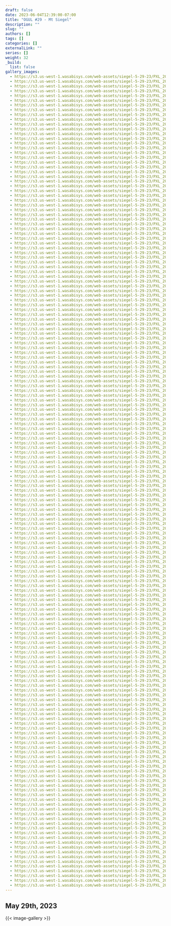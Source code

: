 ```yaml
---
draft: false
date: 2023-06-04T12:39:00-07:00
title: "OGUL #29 - Mt Siegel"
description: ""
slug: ""
authors: []
tags: []
categories: []
externalLink: ""
series: []
weight: 32
_build:
  list: false
gallery_images:
  - https://s3.us-west-1.wasabisys.com/web-assets/siegel-5-29-23/PXL_20230529_142247097.jpg
  - https://s3.us-west-1.wasabisys.com/web-assets/siegel-5-29-23/PXL_20230529_143045093.jpg
  - https://s3.us-west-1.wasabisys.com/web-assets/siegel-5-29-23/PXL_20230529_143526123.PORTRAIT.jpg
  - https://s3.us-west-1.wasabisys.com/web-assets/siegel-5-29-23/PXL_20230529_143725882.jpg
  - https://s3.us-west-1.wasabisys.com/web-assets/siegel-5-29-23/PXL_20230529_143727816.jpg
  - https://s3.us-west-1.wasabisys.com/web-assets/siegel-5-29-23/PXL_20230529_143822766.jpg
  - https://s3.us-west-1.wasabisys.com/web-assets/siegel-5-29-23/PXL_20230529_143834138.MP.jpg
  - https://s3.us-west-1.wasabisys.com/web-assets/siegel-5-29-23/PXL_20230529_144022585.jpg
  - https://s3.us-west-1.wasabisys.com/web-assets/siegel-5-29-23/PXL_20230529_145001921.jpg
  - https://s3.us-west-1.wasabisys.com/web-assets/siegel-5-29-23/PXL_20230529_145002813.jpg
  - https://s3.us-west-1.wasabisys.com/web-assets/siegel-5-29-23/PXL_20230529_145501853.jpg
  - https://s3.us-west-1.wasabisys.com/web-assets/siegel-5-29-23/PXL_20230529_145658905.PORTRAIT.jpg
  - https://s3.us-west-1.wasabisys.com/web-assets/siegel-5-29-23/PXL_20230529_145759755.jpg
  - https://s3.us-west-1.wasabisys.com/web-assets/siegel-5-29-23/PXL_20230529_150014827.jpg
  - https://s3.us-west-1.wasabisys.com/web-assets/siegel-5-29-23/PXL_20230529_151636997.jpg
  - https://s3.us-west-1.wasabisys.com/web-assets/siegel-5-29-23/PXL_20230529_152202353.jpg
  - https://s3.us-west-1.wasabisys.com/web-assets/siegel-5-29-23/PXL_20230529_152316957.jpg
  - https://s3.us-west-1.wasabisys.com/web-assets/siegel-5-29-23/PXL_20230529_152425311.jpg
  - https://s3.us-west-1.wasabisys.com/web-assets/siegel-5-29-23/PXL_20230529_152427012.jpg
  - https://s3.us-west-1.wasabisys.com/web-assets/siegel-5-29-23/PXL_20230529_152428262.jpg
  - https://s3.us-west-1.wasabisys.com/web-assets/siegel-5-29-23/PXL_20230529_152429461.jpg
  - https://s3.us-west-1.wasabisys.com/web-assets/siegel-5-29-23/PXL_20230529_152430638.jpg
  - https://s3.us-west-1.wasabisys.com/web-assets/siegel-5-29-23/PXL_20230529_152431859.jpg
  - https://s3.us-west-1.wasabisys.com/web-assets/siegel-5-29-23/PXL_20230529_152432921.jpg
  - https://s3.us-west-1.wasabisys.com/web-assets/siegel-5-29-23/PXL_20230529_152433982.jpg
  - https://s3.us-west-1.wasabisys.com/web-assets/siegel-5-29-23/PXL_20230529_152435539.jpg
  - https://s3.us-west-1.wasabisys.com/web-assets/siegel-5-29-23/PXL_20230529_152559926.PORTRAIT.jpg
  - https://s3.us-west-1.wasabisys.com/web-assets/siegel-5-29-23/PXL_20230529_152839405.jpg
  - https://s3.us-west-1.wasabisys.com/web-assets/siegel-5-29-23/PXL_20230529_152847098.jpg
  - https://s3.us-west-1.wasabisys.com/web-assets/siegel-5-29-23/PXL_20230529_152849149.jpg
  - https://s3.us-west-1.wasabisys.com/web-assets/siegel-5-29-23/PXL_20230529_153134985.jpg
  - https://s3.us-west-1.wasabisys.com/web-assets/siegel-5-29-23/PXL_20230529_153405849.jpg
  - https://s3.us-west-1.wasabisys.com/web-assets/siegel-5-29-23/PXL_20230529_153427691.jpg
  - https://s3.us-west-1.wasabisys.com/web-assets/siegel-5-29-23/PXL_20230529_153527832.jpg
  - https://s3.us-west-1.wasabisys.com/web-assets/siegel-5-29-23/PXL_20230529_153529065.jpg
  - https://s3.us-west-1.wasabisys.com/web-assets/siegel-5-29-23/PXL_20230529_153530359.jpg
  - https://s3.us-west-1.wasabisys.com/web-assets/siegel-5-29-23/PXL_20230529_153531750.jpg
  - https://s3.us-west-1.wasabisys.com/web-assets/siegel-5-29-23/PXL_20230529_153533419.jpg
  - https://s3.us-west-1.wasabisys.com/web-assets/siegel-5-29-23/PXL_20230529_153534717.jpg
  - https://s3.us-west-1.wasabisys.com/web-assets/siegel-5-29-23/PXL_20230529_153536187.jpg
  - https://s3.us-west-1.wasabisys.com/web-assets/siegel-5-29-23/PXL_20230529_153537426.jpg
  - https://s3.us-west-1.wasabisys.com/web-assets/siegel-5-29-23/PXL_20230529_153538654.jpg
  - https://s3.us-west-1.wasabisys.com/web-assets/siegel-5-29-23/PXL_20230529_153539636.jpg
  - https://s3.us-west-1.wasabisys.com/web-assets/siegel-5-29-23/PXL_20230529_153541328.jpg
  - https://s3.us-west-1.wasabisys.com/web-assets/siegel-5-29-23/PXL_20230529_153542213.jpg
  - https://s3.us-west-1.wasabisys.com/web-assets/siegel-5-29-23/PXL_20230529_153823915.jpg
  - https://s3.us-west-1.wasabisys.com/web-assets/siegel-5-29-23/PXL_20230529_154631953.jpg
  - https://s3.us-west-1.wasabisys.com/web-assets/siegel-5-29-23/PXL_20230529_155157140.jpg
  - https://s3.us-west-1.wasabisys.com/web-assets/siegel-5-29-23/PXL_20230529_155159243.jpg
  - https://s3.us-west-1.wasabisys.com/web-assets/siegel-5-29-23/PXL_20230529_155551901.jpg
  - https://s3.us-west-1.wasabisys.com/web-assets/siegel-5-29-23/PXL_20230529_155553126.jpg
  - https://s3.us-west-1.wasabisys.com/web-assets/siegel-5-29-23/PXL_20230529_155554313.jpg
  - https://s3.us-west-1.wasabisys.com/web-assets/siegel-5-29-23/PXL_20230529_155555627.jpg
  - https://s3.us-west-1.wasabisys.com/web-assets/siegel-5-29-23/PXL_20230529_155556665.jpg
  - https://s3.us-west-1.wasabisys.com/web-assets/siegel-5-29-23/PXL_20230529_155557762.jpg
  - https://s3.us-west-1.wasabisys.com/web-assets/siegel-5-29-23/PXL_20230529_155559071.jpg
  - https://s3.us-west-1.wasabisys.com/web-assets/siegel-5-29-23/PXL_20230529_155600745.jpg
  - https://s3.us-west-1.wasabisys.com/web-assets/siegel-5-29-23/PXL_20230529_155602978.jpg
  - https://s3.us-west-1.wasabisys.com/web-assets/siegel-5-29-23/PXL_20230529_155605120.jpg
  - https://s3.us-west-1.wasabisys.com/web-assets/siegel-5-29-23/PXL_20230529_155645127.jpg
  - https://s3.us-west-1.wasabisys.com/web-assets/siegel-5-29-23/PXL_20230529_160046626.jpg
  - https://s3.us-west-1.wasabisys.com/web-assets/siegel-5-29-23/PXL_20230529_160048985.jpg
  - https://s3.us-west-1.wasabisys.com/web-assets/siegel-5-29-23/PXL_20230529_160652477.jpg
  - https://s3.us-west-1.wasabisys.com/web-assets/siegel-5-29-23/PXL_20230529_161002180.MP.jpg
  - https://s3.us-west-1.wasabisys.com/web-assets/siegel-5-29-23/PXL_20230529_161003420.jpg
  - https://s3.us-west-1.wasabisys.com/web-assets/siegel-5-29-23/PXL_20230529_161006088.jpg
  - https://s3.us-west-1.wasabisys.com/web-assets/siegel-5-29-23/PXL_20230529_161008834.jpg
  - https://s3.us-west-1.wasabisys.com/web-assets/siegel-5-29-23/PXL_20230529_161133719.jpg
  - https://s3.us-west-1.wasabisys.com/web-assets/siegel-5-29-23/PXL_20230529_161627380.MP.jpg
  - https://s3.us-west-1.wasabisys.com/web-assets/siegel-5-29-23/PXL_20230529_162103091.jpg
  - https://s3.us-west-1.wasabisys.com/web-assets/siegel-5-29-23/PXL_20230529_162224479.jpg
  - https://s3.us-west-1.wasabisys.com/web-assets/siegel-5-29-23/PXL_20230529_162226618.jpg
  - https://s3.us-west-1.wasabisys.com/web-assets/siegel-5-29-23/PXL_20230529_162228022.jpg
  - https://s3.us-west-1.wasabisys.com/web-assets/siegel-5-29-23/PXL_20230529_162659169.jpg
  - https://s3.us-west-1.wasabisys.com/web-assets/siegel-5-29-23/PXL_20230529_162859425.jpg
  - https://s3.us-west-1.wasabisys.com/web-assets/siegel-5-29-23/PXL_20230529_164123442.jpg
  - https://s3.us-west-1.wasabisys.com/web-assets/siegel-5-29-23/PXL_20230529_164124541.jpg
  - https://s3.us-west-1.wasabisys.com/web-assets/siegel-5-29-23/PXL_20230529_164125607.jpg
  - https://s3.us-west-1.wasabisys.com/web-assets/siegel-5-29-23/PXL_20230529_164126877.jpg
  - https://s3.us-west-1.wasabisys.com/web-assets/siegel-5-29-23/PXL_20230529_164128083.jpg
  - https://s3.us-west-1.wasabisys.com/web-assets/siegel-5-29-23/PXL_20230529_164129105.jpg
  - https://s3.us-west-1.wasabisys.com/web-assets/siegel-5-29-23/PXL_20230529_164131547.jpg
  - https://s3.us-west-1.wasabisys.com/web-assets/siegel-5-29-23/PXL_20230529_165007191.jpg
  - https://s3.us-west-1.wasabisys.com/web-assets/siegel-5-29-23/PXL_20230529_165555040.MP.jpg
  - https://s3.us-west-1.wasabisys.com/web-assets/siegel-5-29-23/PXL_20230529_165557077.jpg
  - https://s3.us-west-1.wasabisys.com/web-assets/siegel-5-29-23/PXL_20230529_165616589.jpg
  - https://s3.us-west-1.wasabisys.com/web-assets/siegel-5-29-23/PXL_20230529_165716384.jpg
  - https://s3.us-west-1.wasabisys.com/web-assets/siegel-5-29-23/PXL_20230529_165717531.jpg
  - https://s3.us-west-1.wasabisys.com/web-assets/siegel-5-29-23/PXL_20230529_170045149.jpg
  - https://s3.us-west-1.wasabisys.com/web-assets/siegel-5-29-23/PXL_20230529_170254612.PANO.jpg
  - https://s3.us-west-1.wasabisys.com/web-assets/siegel-5-29-23/PXL_20230529_170407232.MP.jpg
  - https://s3.us-west-1.wasabisys.com/web-assets/siegel-5-29-23/PXL_20230529_170549080.jpg
  - https://s3.us-west-1.wasabisys.com/web-assets/siegel-5-29-23/PXL_20230529_171125016.jpg
  - https://s3.us-west-1.wasabisys.com/web-assets/siegel-5-29-23/PXL_20230529_171126471.jpg
  - https://s3.us-west-1.wasabisys.com/web-assets/siegel-5-29-23/PXL_20230529_171128480.jpg
  - https://s3.us-west-1.wasabisys.com/web-assets/siegel-5-29-23/PXL_20230529_171352269.jpg
  - https://s3.us-west-1.wasabisys.com/web-assets/siegel-5-29-23/PXL_20230529_171358852.jpg
  - https://s3.us-west-1.wasabisys.com/web-assets/siegel-5-29-23/PXL_20230529_171359773.jpg
  - https://s3.us-west-1.wasabisys.com/web-assets/siegel-5-29-23/PXL_20230529_171400778.jpg
  - https://s3.us-west-1.wasabisys.com/web-assets/siegel-5-29-23/PXL_20230529_171403047.jpg
  - https://s3.us-west-1.wasabisys.com/web-assets/siegel-5-29-23/PXL_20230529_171411241.jpg
  - https://s3.us-west-1.wasabisys.com/web-assets/siegel-5-29-23/PXL_20230529_171413052.jpg
  - https://s3.us-west-1.wasabisys.com/web-assets/siegel-5-29-23/PXL_20230529_171414426.jpg
  - https://s3.us-west-1.wasabisys.com/web-assets/siegel-5-29-23/PXL_20230529_171415188.jpg
  - https://s3.us-west-1.wasabisys.com/web-assets/siegel-5-29-23/PXL_20230529_171517264.jpg
  - https://s3.us-west-1.wasabisys.com/web-assets/siegel-5-29-23/PXL_20230529_171615934.jpg
  - https://s3.us-west-1.wasabisys.com/web-assets/siegel-5-29-23/PXL_20230529_171617249.jpg
  - https://s3.us-west-1.wasabisys.com/web-assets/siegel-5-29-23/PXL_20230529_171619002.jpg
  - https://s3.us-west-1.wasabisys.com/web-assets/siegel-5-29-23/PXL_20230529_171620221.jpg
  - https://s3.us-west-1.wasabisys.com/web-assets/siegel-5-29-23/PXL_20230529_171622599.jpg
  - https://s3.us-west-1.wasabisys.com/web-assets/siegel-5-29-23/PXL_20230529_171623879.jpg
  - https://s3.us-west-1.wasabisys.com/web-assets/siegel-5-29-23/PXL_20230529_171625057.jpg
  - https://s3.us-west-1.wasabisys.com/web-assets/siegel-5-29-23/PXL_20230529_171626377.jpg
  - https://s3.us-west-1.wasabisys.com/web-assets/siegel-5-29-23/PXL_20230529_171704125.PANO.jpg
  - https://s3.us-west-1.wasabisys.com/web-assets/siegel-5-29-23/PXL_20230529_171713473.jpg
  - https://s3.us-west-1.wasabisys.com/web-assets/siegel-5-29-23/PXL_20230529_171715330.jpg
  - https://s3.us-west-1.wasabisys.com/web-assets/siegel-5-29-23/PXL_20230529_172246069.jpg
  - https://s3.us-west-1.wasabisys.com/web-assets/siegel-5-29-23/PXL_20230529_172249085.jpg
  - https://s3.us-west-1.wasabisys.com/web-assets/siegel-5-29-23/PXL_20230529_172250454.jpg
  - https://s3.us-west-1.wasabisys.com/web-assets/siegel-5-29-23/PXL_20230529_172251419.jpg
  - https://s3.us-west-1.wasabisys.com/web-assets/siegel-5-29-23/PXL_20230529_172747372.jpg
  - https://s3.us-west-1.wasabisys.com/web-assets/siegel-5-29-23/PXL_20230529_172750790.jpg
  - https://s3.us-west-1.wasabisys.com/web-assets/siegel-5-29-23/PXL_20230529_172753323.jpg
  - https://s3.us-west-1.wasabisys.com/web-assets/siegel-5-29-23/PXL_20230529_173236506.jpg
  - https://s3.us-west-1.wasabisys.com/web-assets/siegel-5-29-23/PXL_20230529_173356359.jpg
  - https://s3.us-west-1.wasabisys.com/web-assets/siegel-5-29-23/PXL_20230529_173358223.jpg
  - https://s3.us-west-1.wasabisys.com/web-assets/siegel-5-29-23/PXL_20230529_174002456.jpg
  - https://s3.us-west-1.wasabisys.com/web-assets/siegel-5-29-23/PXL_20230529_174003561.jpg
  - https://s3.us-west-1.wasabisys.com/web-assets/siegel-5-29-23/PXL_20230529_174713429.jpg
  - https://s3.us-west-1.wasabisys.com/web-assets/siegel-5-29-23/PXL_20230529_174715318.jpg
  - https://s3.us-west-1.wasabisys.com/web-assets/siegel-5-29-23/PXL_20230529_175049019.jpg
  - https://s3.us-west-1.wasabisys.com/web-assets/siegel-5-29-23/PXL_20230529_175446717.jpg
  - https://s3.us-west-1.wasabisys.com/web-assets/siegel-5-29-23/PXL_20230529_175448941.jpg
  - https://s3.us-west-1.wasabisys.com/web-assets/siegel-5-29-23/PXL_20230529_175450506.jpg
  - https://s3.us-west-1.wasabisys.com/web-assets/siegel-5-29-23/PXL_20230529_175757945.jpg
  - https://s3.us-west-1.wasabisys.com/web-assets/siegel-5-29-23/PXL_20230529_180347626.jpg
  - https://s3.us-west-1.wasabisys.com/web-assets/siegel-5-29-23/PXL_20230529_181043888.jpg
  - https://s3.us-west-1.wasabisys.com/web-assets/siegel-5-29-23/PXL_20230529_181044889.jpg
  - https://s3.us-west-1.wasabisys.com/web-assets/siegel-5-29-23/PXL_20230529_181046295.jpg
  - https://s3.us-west-1.wasabisys.com/web-assets/siegel-5-29-23/PXL_20230529_181046914.jpg
  - https://s3.us-west-1.wasabisys.com/web-assets/siegel-5-29-23/PXL_20230529_181218684.jpg
  - https://s3.us-west-1.wasabisys.com/web-assets/siegel-5-29-23/PXL_20230529_181610019.jpg
  - https://s3.us-west-1.wasabisys.com/web-assets/siegel-5-29-23/PXL_20230529_181610795.MP.jpg
  - https://s3.us-west-1.wasabisys.com/web-assets/siegel-5-29-23/PXL_20230529_181611815.jpg
  - https://s3.us-west-1.wasabisys.com/web-assets/siegel-5-29-23/PXL_20230529_181843942.MP.jpg
  - https://s3.us-west-1.wasabisys.com/web-assets/siegel-5-29-23/PXL_20230529_181848229.jpg
  - https://s3.us-west-1.wasabisys.com/web-assets/siegel-5-29-23/PXL_20230529_181851275.jpg
  - https://s3.us-west-1.wasabisys.com/web-assets/siegel-5-29-23/PXL_20230529_182448586.jpg
  - https://s3.us-west-1.wasabisys.com/web-assets/siegel-5-29-23/PXL_20230529_182623452.jpg
  - https://s3.us-west-1.wasabisys.com/web-assets/siegel-5-29-23/PXL_20230529_182635731.jpg
  - https://s3.us-west-1.wasabisys.com/web-assets/siegel-5-29-23/PXL_20230529_182642955.jpg
  - https://s3.us-west-1.wasabisys.com/web-assets/siegel-5-29-23/PXL_20230529_183133778.jpg
  - https://s3.us-west-1.wasabisys.com/web-assets/siegel-5-29-23/PXL_20230529_183838434.jpg
  - https://s3.us-west-1.wasabisys.com/web-assets/siegel-5-29-23/PXL_20230529_183958745.jpg
  - https://s3.us-west-1.wasabisys.com/web-assets/siegel-5-29-23/PXL_20230529_183959651.jpg
  - https://s3.us-west-1.wasabisys.com/web-assets/siegel-5-29-23/PXL_20230529_184753659.jpg
  - https://s3.us-west-1.wasabisys.com/web-assets/siegel-5-29-23/PXL_20230529_184756226.jpg
  - https://s3.us-west-1.wasabisys.com/web-assets/siegel-5-29-23/PXL_20230529_184844566.jpg
  - https://s3.us-west-1.wasabisys.com/web-assets/siegel-5-29-23/PXL_20230529_184900238.jpg
  - https://s3.us-west-1.wasabisys.com/web-assets/siegel-5-29-23/PXL_20230529_184901173.MP.jpg
  - https://s3.us-west-1.wasabisys.com/web-assets/siegel-5-29-23/PXL_20230529_184902599.MP.jpg
  - https://s3.us-west-1.wasabisys.com/web-assets/siegel-5-29-23/PXL_20230529_185022918.MP.jpg
  - https://s3.us-west-1.wasabisys.com/web-assets/siegel-5-29-23/PXL_20230529_185024440.jpg
  - https://s3.us-west-1.wasabisys.com/web-assets/siegel-5-29-23/PXL_20230529_185423846.jpg
  - https://s3.us-west-1.wasabisys.com/web-assets/siegel-5-29-23/PXL_20230529_185904923.MP.jpg
  - https://s3.us-west-1.wasabisys.com/web-assets/siegel-5-29-23/PXL_20230529_185944194.MP.jpg
  - https://s3.us-west-1.wasabisys.com/web-assets/siegel-5-29-23/PXL_20230529_185943447.jpg
  - https://s3.us-west-1.wasabisys.com/web-assets/siegel-5-29-23/PXL_20230529_191037663.jpg
  - https://s3.us-west-1.wasabisys.com/web-assets/siegel-5-29-23/PXL_20230529_191041458.jpg
  - https://s3.us-west-1.wasabisys.com/web-assets/siegel-5-29-23/PXL_20230529_193043362.jpg
  - https://s3.us-west-1.wasabisys.com/web-assets/siegel-5-29-23/PXL_20230529_194715640.jpg
---
```


## May 29th, 2023

{{< image-gallery >}}